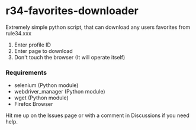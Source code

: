 # r34-favorites-downloader

Extremely simple python script, that can download any users favorites from rule34.xxx

1. Enter profile ID
2. Enter page to download
3. Don't touch the browser (It will operate itself)

### Requirements
- selenium (Python module)
- webdriver_manager (Python module)
- wget (Python module)
- Firefox Browser

Hit me up on the Issues page or with a comment in Discussions if you need help.
